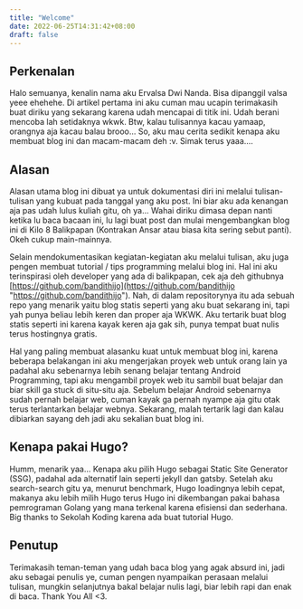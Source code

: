 ```yaml
---
title: "Welcome"
date: 2022-06-25T14:31:42+08:00
draft: false
---
```


## **Perkenalan**

Halo semuanya, kenalin nama aku Ervalsa Dwi Nanda. Bisa dipanggil valsa yeee ehehehe. Di artikel pertama ini aku cuman mau ucapin terimakasih buat diriku yang sekarang karena udah mencapai di titik ini. Udah berani mencoba lah setidaknya wkwk. Btw, kalau tulisannya kacau yamaap, orangnya aja kacau balau brooo... So, aku mau cerita sedikit kenapa aku membuat blog ini dan macam-macam deh :v. Simak terus yaaa....

## **Alasan**

Alasan utama blog ini dibuat ya untuk dokumentasi diri ini melalui tulisan-tulisan yang kubuat pada tanggal yang aku post. Ini biar aku ada kenangan aja pas udah lulus kuliah gitu, oh ya... Wahai diriku dimasa depan nanti ketika lu baca bacaan ini, lu lagi buat post dan mulai mengembangkan blog ini di Kilo 8 Balikpapan (Kontrakan Ansar atau biasa kita sering sebut panti).  Okeh cukup main-mainnya.  
  
Selain mendokumentasikan kegiatan-kegiatan aku melalui tulisan, aku juga pengen membuat tutorial / tips programming melalui blog ini. Hal ini aku terinspirasi oleh developer yang ada di balikpapan, cek aja deh githubnya [https://github.com/bandithijo](https://github.com/bandithijo "https://github.com/bandithijo"). Nah, di dalam repositorynya itu ada sebuah repo yang menarik yaitu blog statis seperti yang aku buat sekarang ini, tapi yah punya beliau lebih keren dan proper aja WKWK. Aku tertarik buat blog statis seperti ini karena kayak keren aja gak sih, punya tempat buat nulis terus hostingnya gratis.

Hal yang paling membuat alasanku kuat untuk membuat blog ini, karena beberapa belakangan ini aku mengerjakan proyek web untuk orang lain ya padahal aku sebenarnya lebih senang belajar tentang Android Programming, tapi aku mengambil proyek web itu sambil buat belajar dan biar skill ga stuck di situ-situ aja. Sebelum belajar Android sebenarnya sudah pernah belajar web, cuman kayak ga pernah nyampe aja gitu otak terus terlantarkan belajar webnya. Sekarang, malah tertarik lagi dan kalau dibiarkan sayang deh jadi aku sekalian buat blog ini.

## **Kenapa pakai Hugo?**

Humm, menarik yaa... Kenapa aku pilih Hugo sebagai Static Site Generator (SSG), padahal ada alternatif lain seperti jekyll dan gatsby. Setelah aku search-search gitu ya, menurut benchmark, Hugo loadingnya lebih cepat, makanya aku lebih milih Hugo terus Hugo ini dikembangan pakai bahasa pemrograman Golang yang mana terkenal karena efisiensi dan sederhana. Big thanks to Sekolah Koding karena ada buat tutorial Hugo. 

## **Penutup**

Terimakasih teman-teman yang udah baca blog yang agak absurd ini, jadi aku sebagai penulis ye, cuman pengen nyampaikan perasaan melalui tulisan, mungkin selanjutnya bakal belajar nulis lagi, biar lebih rapi dan enak di baca. Thank You All <3.
